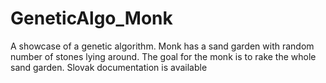 # GeneticAlgo_Monk

A showcase of a genetic algorithm. Monk has a sand garden with random number of stones lying around. The goal for the monk is to rake the whole sand garden. Slovak documentation is available
